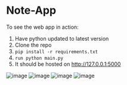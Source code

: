 # Note-App

To see the web app in action:

1. Have python updated to latest version
2. Clone the repo
3. ``pip install -r requirements.txt``
4. ``run python main.py``
5. It should be hosted on http://127.0.0.1:5000


![image](https://user-images.githubusercontent.com/58372785/148712779-c89c570f-85ef-4607-a267-5e595ddbf229.png)
![image](https://user-images.githubusercontent.com/58372785/148712795-ed1791b6-af48-4a20-b0d2-6a2a922f8255.png)
![image](https://user-images.githubusercontent.com/58372785/148712829-3df54230-bf91-4417-b03c-b7a765e36f6e.png)
![image](https://user-images.githubusercontent.com/58372785/148714212-44af7844-a7d2-4245-9f5a-b2c647c0c245.png)


